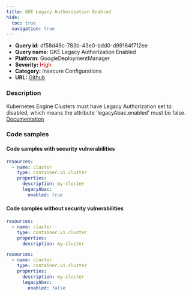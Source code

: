 ```yaml
---
title: GKE Legacy Authorization Enabled
hide:
  toc: true
  navigation: true
---
```


<style>
  .highlight .hll {
    background-color: #ff171742;
  }
  .md-content {
    max-width: 1100px;
    margin: 0 auto;
  }
</style>

-   **Query id:** df58d46c-783b-43e0-bdd0-d99164f712ee
-   **Query name:** GKE Legacy Authorization Enabled
-   **Platform:** GoogleDeploymentManager
-   **Severity:** <span style="color:#C00">High</span>
-   **Category:** Insecure Configurations
-   **URL:** [Github](https://github.com/Checkmarx/kics/tree/master/assets/queries/googleDeploymentManager/gcp/gke_legacy_authorization_enabled)

### Description
Kubernetes Engine Clusters must have Legacy Authorization set to disabled, which means the attribute 'legacyAbac.enabled' must be false.<br>
[Documentation](https://cloud.google.com/kubernetes-engine/docs/reference/rest/v1/projects.locations.clusters#Cluster.LegacyAbac)

### Code samples
#### Code samples with security vulnerabilities
```yaml title="Positive test num. 1 - yaml file" hl_lines="7"
resources:
  - name: cluster
    type: container.v1.cluster
    properties:
      description: my-cluster
      legacyAbac:
        enabled: true

```


#### Code samples without security vulnerabilities
```yaml title="Negative test num. 1 - yaml file"
resources:
  - name: cluster
    type: container.v1.cluster
    properties:
      description: my-cluster

```
```yaml title="Negative test num. 2 - yaml file"
resources:
  - name: cluster
    type: container.v1.cluster
    properties:
      description: my-cluster
      legacyAbac:
        enabled: false

```
